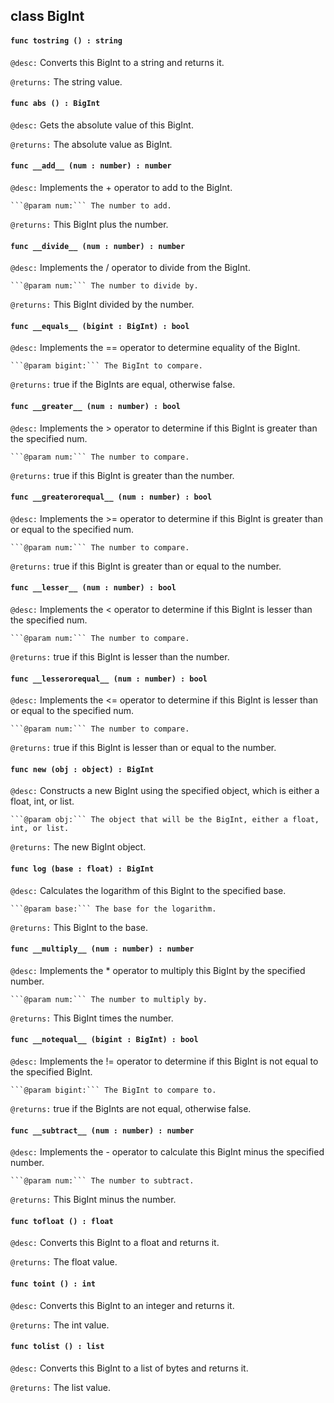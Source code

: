 ## class BigInt

#### ```func tostring () : string```


```@desc:``` Converts this BigInt to a string and returns it.

```@returns:``` The string value.

#### ```func abs () : BigInt```


```@desc:``` Gets the absolute value of this BigInt.

```@returns:``` The absolute value as BigInt.

#### ```func __add__ (num : number) : number```


```@desc:``` Implements the + operator to add to the BigInt.

	```@param num:``` The number to add.
```@returns:``` This BigInt plus the number.

#### ```func __divide__ (num : number) : number```


```@desc:``` Implements the / operator to divide from the BigInt.

	```@param num:``` The number to divide by.
```@returns:``` This BigInt divided by the number.

#### ```func __equals__ (bigint : BigInt) : bool```


```@desc:``` Implements the == operator to determine equality of the BigInt.

	```@param bigint:``` The BigInt to compare.
```@returns:``` true if the BigInts are equal, otherwise false.

#### ```func __greater__ (num : number) : bool```


```@desc:``` Implements the > operator to determine if this BigInt is greater than the specified num.

	```@param num:``` The number to compare.
```@returns:``` true if this BigInt is greater than the number.

#### ```func __greaterorequal__ (num : number) : bool```


```@desc:``` Implements the >= operator to determine if this BigInt is greater than or equal to the specified num.

	```@param num:``` The number to compare.
```@returns:``` true if this BigInt is greater than or equal to the number.

#### ```func __lesser__ (num : number) : bool```


```@desc:``` Implements the < operator to determine if this BigInt is lesser than the specified num.

	```@param num:``` The number to compare.
```@returns:``` true if this BigInt is lesser than the number.

#### ```func __lesserorequal__ (num : number) : bool```


```@desc:``` Implements the <= operator to determine if this BigInt is lesser than or equal to the specified num.

	```@param num:``` The number to compare.
```@returns:``` true if this BigInt is lesser than or equal to the number.

#### ```func new (obj : object) : BigInt```


```@desc:``` Constructs a new BigInt using the specified object, which is either a float, int, or list.

	```@param obj:``` The object that will be the BigInt, either a float, int, or list.
```@returns:``` The new BigInt object.

#### ```func log (base : float) : BigInt```


```@desc:``` Calculates the logarithm of this BigInt to the specified base.

	```@param base:``` The base for the logarithm.
```@returns:``` This BigInt to the base.

#### ```func __multiply__ (num : number) : number```


```@desc:``` Implements the * operator to multiply this BigInt by the specified number.

	```@param num:``` The number to multiply by.
```@returns:``` This BigInt times the number.

#### ```func __notequal__ (bigint : BigInt) : bool```


```@desc:``` Implements the != operator to determine if this BigInt is not equal to the specified BigInt.

	```@param bigint:``` The BigInt to compare to.
```@returns:``` true if the BigInts are not equal, otherwise false.

#### ```func __subtract__ (num : number) : number```


```@desc:``` Implements the - operator to calculate this BigInt minus the specified number.

	```@param num:``` The number to subtract.
```@returns:``` This BigInt minus the number.

#### ```func tofloat () : float```


```@desc:``` Converts this BigInt to a float and returns it.

```@returns:``` The float value.

#### ```func toint () : int```


```@desc:``` Converts this BigInt to an integer and returns it.

```@returns:``` The int value.

#### ```func tolist () : list```


```@desc:``` Converts this BigInt to a list of bytes and returns it.

```@returns:``` The list value.

